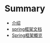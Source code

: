 # Summary

* [介绍](README.md)
* [spring框架文档](chapter1.md)
* [Spring框架概览](springkuang-jia-gai-lan.md)

